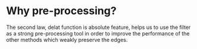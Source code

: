 # Why pre-processing?
The second law, delat function is absolute feature, helps us to use the filter as a strong pre-processing tool in order to improve the performance of the other methods which weakly preserve the edges.
